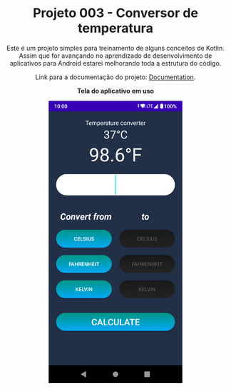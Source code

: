 <h1 align="center">
  Projeto  003 - Conversor de temperatura
</h1>
<p align="center">
  Este é um projeto simples para treinamento de alguns conceitos de Kotlin.
  Assim que for avançando no aprendizado de desenvolvimento de aplicativos para Android estarei melhorando toda a estrutura do código.
</p>
<p align="center">
  Link para a documentação do projeto: <a href="https://joseliojunior.github.io/project003_documentation/index.html">Documentation</a>.
</p>
<p align="center">
  <b>Tela do aplicativo em uso</b>
</p>
<p align="center">
  <img src="appScreenshot.png" width="300px">
</p>

